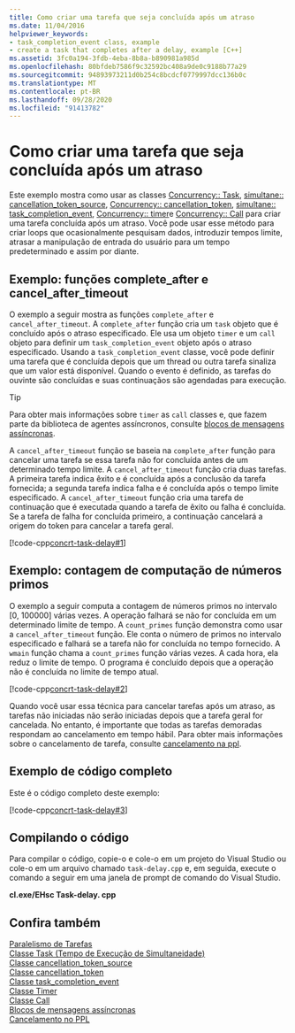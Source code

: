 ```yaml
---
title: Como criar uma tarefa que seja concluída após um atraso
ms.date: 11/04/2016
helpviewer_keywords:
- task_completion_event class, example
- create a task that completes after a delay, example [C++]
ms.assetid: 3fc0a194-3fdb-4eba-8b8a-b890981a985d
ms.openlocfilehash: 80bfdeb7586f9c32592bc408a9de0c9188b77a29
ms.sourcegitcommit: 94893973211d0b254c8bcdcf0779997dcc136b0c
ms.translationtype: MT
ms.contentlocale: pt-BR
ms.lasthandoff: 09/28/2020
ms.locfileid: "91413782"
---
```

# <a name="how-to-create-a-task-that-completes-after-a-delay"></a>Como criar uma tarefa que seja concluída após um atraso

Este exemplo mostra como usar as classes [Concurrency:: Task](../../parallel/concrt/reference/task-class.md), [simultane:: cancellation_token_source](../../parallel/concrt/reference/cancellation-token-source-class.md), [Concurrency:: cancellation_token](../../parallel/concrt/reference/cancellation-token-class.md), [simultane:: task_completion_event](../../parallel/concrt/reference/task-completion-event-class.md), [Concurrency:: timer](../../parallel/concrt/reference/timer-class.md)e [Concurrency:: Call](../../parallel/concrt/reference/call-class.md) para criar uma tarefa concluída após um atraso. Você pode usar esse método para criar loops que ocasionalmente pesquisam dados, introduzir tempos limite, atrasar a manipulação de entrada do usuário para um tempo predeterminado e assim por diante.

## <a name="example-complete_after-and-cancel_after_timeout-functions"></a>Exemplo: funções complete_after e cancel_after_timeout

O exemplo a seguir mostra as funções `complete_after` e `cancel_after_timeout`. A `complete_after` função cria um `task` objeto que é concluído após o atraso especificado. Ele usa um objeto `timer` e um `call` objeto para definir um `task_completion_event` objeto após o atraso especificado. Usando a `task_completion_event` classe, você pode definir uma tarefa que é concluída depois que um thread ou outra tarefa sinaliza que um valor está disponível. Quando o evento é definido, as tarefas do ouvinte são concluídas e suas continuaçãos são agendadas para execução.

> [!TIP]
> Para obter mais informações sobre `timer` as `call` classes e, que fazem parte da biblioteca de agentes assíncronos, consulte [blocos de mensagens assíncronas](../../parallel/concrt/asynchronous-message-blocks.md).

A `cancel_after_timeout` função se baseia na `complete_after` função para cancelar uma tarefa se essa tarefa não for concluída antes de um determinado tempo limite. A `cancel_after_timeout` função cria duas tarefas. A primeira tarefa indica êxito e é concluída após a conclusão da tarefa fornecida; a segunda tarefa indica falha e é concluída após o tempo limite especificado. A `cancel_after_timeout` função cria uma tarefa de continuação que é executada quando a tarefa de êxito ou falha é concluída. Se a tarefa de falha for concluída primeiro, a continuação cancelará a origem do token para cancelar a tarefa geral.

[!code-cpp[concrt-task-delay#1](../../parallel/concrt/codesnippet/cpp/how-to-create-a-task-that-completes-after-a-delay_1.cpp)]

## <a name="example-compute-count-of-prime-numbers"></a>Exemplo: contagem de computação de números primos

O exemplo a seguir computa a contagem de números primos no intervalo [0, 100000] várias vezes. A operação falhará se não for concluída em um determinado limite de tempo. A `count_primes` função demonstra como usar a `cancel_after_timeout` função. Ele conta o número de primos no intervalo especificado e falhará se a tarefa não for concluída no tempo fornecido. A `wmain` função chama a `count_primes` função várias vezes. A cada hora, ela reduz o limite de tempo. O programa é concluído depois que a operação não é concluída no limite de tempo atual.

[!code-cpp[concrt-task-delay#2](../../parallel/concrt/codesnippet/cpp/how-to-create-a-task-that-completes-after-a-delay_2.cpp)]

Quando você usar essa técnica para cancelar tarefas após um atraso, as tarefas não iniciadas não serão iniciadas depois que a tarefa geral for cancelada. No entanto, é importante que todas as tarefas demoradas respondam ao cancelamento em tempo hábil. Para obter mais informações sobre o cancelamento de tarefa, consulte [cancelamento na ppl](cancellation-in-the-ppl.md).

## <a name="complete-code-example"></a>Exemplo de código completo

Este é o código completo deste exemplo:

[!code-cpp[concrt-task-delay#3](../../parallel/concrt/codesnippet/cpp/how-to-create-a-task-that-completes-after-a-delay_3.cpp)]

## <a name="compiling-the-code"></a>Compilando o código

Para compilar o código, copie-o e cole-o em um projeto do Visual Studio ou cole-o em um arquivo chamado `task-delay.cpp` e, em seguida, execute o comando a seguir em uma janela de prompt de comando do Visual Studio.

**cl.exe/EHsc Task-delay. cpp**

## <a name="see-also"></a>Confira também

[Paralelismo de Tarefas](../../parallel/concrt/task-parallelism-concurrency-runtime.md)<br/>
[Classe Task (Tempo de Execução de Simultaneidade)](../../parallel/concrt/reference/task-class.md)<br/>
[Classe cancellation_token_source](../../parallel/concrt/reference/cancellation-token-source-class.md)<br/>
[Classe cancellation_token](../../parallel/concrt/reference/cancellation-token-class.md)<br/>
[Classe task_completion_event](../../parallel/concrt/reference/task-completion-event-class.md)<br/>
[Classe Timer](../../parallel/concrt/reference/timer-class.md)<br/>
[Classe Call](../../parallel/concrt/reference/call-class.md)<br/>
[Blocos de mensagens assíncronas](../../parallel/concrt/asynchronous-message-blocks.md)<br/>
[Cancelamento no PPL](cancellation-in-the-ppl.md)
